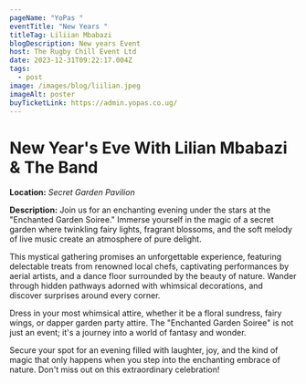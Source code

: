```yaml
---
pageName: "YoPas "
eventTitle: "New Years "
titleTag: Liliian Mbabazi
blogDescription: New years Event
host: The Rugby Chill Event Ltd
date: 2023-12-31T09:22:17.004Z
tags:
  - post
image: /images/blog/liilian.jpeg
imageAlt: poster
buyTicketLink: https://admin.yopas.co.ug/
---
```

# New Year's Eve With Lilian Mbabazi & The Band

**Location:** *Secret Garden Pavilion*

**Description:** Join us for an enchanting evening under the stars at the "Enchanted Garden Soiree." Immerse yourself in the magic of a secret garden where twinkling fairy lights, fragrant blossoms, and the soft melody of live music create an atmosphere of pure delight.

This mystical gathering promises an unforgettable experience, featuring delectable treats from renowned local chefs, captivating performances by aerial artists, and a dance floor surrounded by the beauty of nature. Wander through hidden pathways adorned with whimsical decorations, and discover surprises around every corner.

Dress in your most whimsical attire, whether it be a floral sundress, fairy wings, or dapper garden party attire. The "Enchanted Garden Soiree" is not just an event; it's a journey into a world of fantasy and wonder.

Secure your spot for an evening filled with laughter, joy, and the kind of magic that only happens when you step into the enchanting embrace of nature. Don't miss out on this extraordinary celebration!